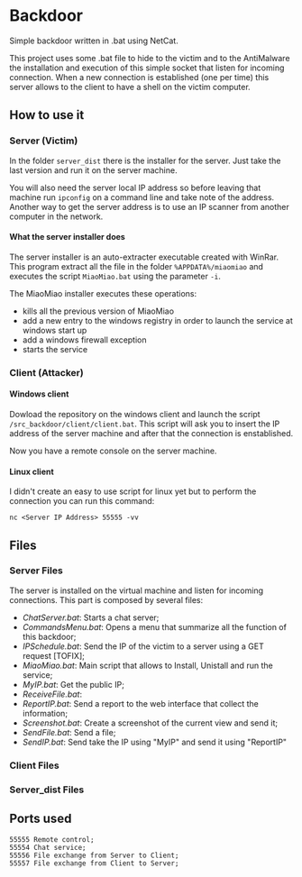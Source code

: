 # Backdoor

Simple backdoor written in .bat using NetCat.

This project uses some .bat file to hide to the victim and to the AntiMalware the installation and execution of this simple socket that listen for incoming connection.
When a new connection is established (one per time) this server allows to the client to have a shell on the victim computer.

## How to use it

### Server (Victim)

In the folder ```server_dist``` there is the installer for the server. Just take the last version and run it on the server machine.

You will also need the server local IP address so before leaving that machine run ```ipconfig``` on a command line and take note of the address. Another way to get the server address is to use an IP scanner from another computer in the network.

#### What the server installer does

The server installer is an auto-extracter executable created with WinRar. This program extract all the file in the folder ```%APPDATA%/miaomiao``` and executes the script ```MiaoMiao.bat``` using the parameter ```-i```.

The MiaoMiao installer executes these operations:
* kills all the previous version of MiaoMiao
* add a new entry to the windows registry in order to launch the service at windows start up
* add a windows firewall exception
* starts the service

### Client (Attacker)

#### Windows client

Dowload the repository on the windows client and launch the script ```/src_backdoor/client/client.bat```. This script will ask you to insert the IP address of the server machine and after that the connection is enstablished.

Now you have a remote console on the server machine.

#### Linux client

I didn't create an easy to use script for linux yet but to perform the connection you can run this command:

	nc <Server IP Address> 55555 -vv


## Files

### Server Files
The server is installed on the virtual machine and listen for incoming connections. This part is composed by several files:
* *ChatServer.bat*: Starts a chat server;
* *CommandsMenu.bat*: Opens a menu that summarize all the function of this backdoor;
* *IPSchedule.bat*: Send the IP of the victim to a server using a GET request [TOFIX];
* *MiaoMiao.bat*: Main script that allows to Install, Unistall and run the service;
* *MyIP.bat*: Get the public IP;
* *ReceiveFile.bat*:
* *ReportIP.bat*: Send a report to the web interface that collect the information;
* *Screenshot.bat*: Create a screenshot of the current view and send it;
* *SendFile.bat*: Send a file;
* *SendIP.bat*: Send take the IP using "MyIP" and send it using "ReportIP"

### Client Files

### Server_dist Files

## Ports used

	55555 Remote control;
	55554 Chat service;
	55556 File exchange from Server to Client;
	55557 File exchange from Client to Server;
